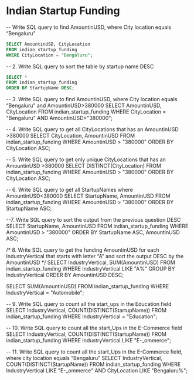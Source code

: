 # Indian Startup Funding 

-- Write SQL query to find AmountinUSD, where City location equals “Bengaluru”

```sql 
SELECT AmountinUSD, CityLocation
FROM indian_startup_funding
WHERE CityLocation = "Bengaluru";
```

-- 2. Write SQL query to sort the table by startup name DESC
```sql 
SELECT *
FROM indian_startup_funding
ORDER BY StartupName DESC;
```

-- 3. Write SQL query to find AmountinUSD, where City location equals “Bengaluru” and AmountinUSD>380000
SELECT AmountinUSD, CityLocation
FROM indian_startup_funding
WHERE CityLocation = "Bengaluru" AND AmountinUSD>"380000";

-- 4. Write SQL query to get all CityLocations that has an AmountinUSD >380000
SELECT CityLocation, AmountinUSD
FROM indian_startup_funding
WHERE AmountinUSD > "380000"
ORDER BY CityLocation ASC;

-- 5. Write SQL query to get only unique CityLocations that has an AmountinUSD >380000
SELECT DISTINCT(CityLocation)
FROM indian_startup_funding
WHERE AmountinUSD > "380000"
ORDER BY CityLocation ASC;

-- 6. Write SQL query to get all StartupNames where AmountinUSD<380000
SELECT StartupName, AmountinUSD
FROM indian_startup_funding
WHERE AmountinUSD > "380000"
ORDER BY StartupName ASC;

--7. Write SQL query to sort the output from the previous question DESC
SELECT StartupName, AmountinUSD
FROM indian_startup_funding
WHERE AmountinUSD > "380000"
ORDER BY StartupName ASC, AmountinUSD ASC;

/* 8. Write SQL query to get the funding AmountinUSD for each IndustryVertical that starts with 
letter “A” and sort the output DESC by the AmountinUSD */
SELECT IndustryVertical, SUM(AmountinUSD)
FROM indian_startup_funding
WHERE IndustryVertical LIKE "A%"
GROUP BY IndustryVertical
ORDER BY AmountinUSD DESC;

SELECT SUM(AmountinUSD)
FROM indian_startup_funding
WHERE IndustryVertical = "Automobile";

-- 9. Write SQL query to count all the start_ups in the Education field
SELECT IndustryVertical, COUNT(DISTINCT(StartupName))
FROM indian_startup_funding
WHERE IndustryVertical = "Education";

-- 10. Write SQL query to count all the start_Ups in the E-Commerce field
SELECT IndustryVertical, COUNT(DISTINCT(StartupName))
FROM indian_startup_funding
WHERE IndustryVertical LIKE "E-_ommerce";

-- 11. Write SQL query to count all the start_Ups in the E-Commerce field, where city location equals “Bengaluru”
SELECT IndustryVertical, COUNT(DISTINCT(StartupName))
FROM indian_startup_funding
WHERE IndustryVertical LIKE "E-_ommerce" AND CityLocation LIKE "Bengaluru%";
